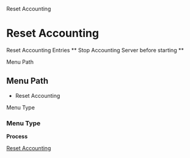 
Reset Accounting
# Reset Accounting


Reset Accounting Entries ** Stop Accounting Server before starting **

Menu Path
## Menu Path



- Reset Accounting

Menu Type
### Menu Type

**Process**


[Reset Accounting](../../process-fact_acct_reset-delete.md)